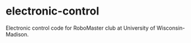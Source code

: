# electronic-control
Electronic control code for RoboMaster club at University of Wisconsin-Madison.
